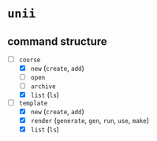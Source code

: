 # `unii`

## command structure

- [ ] `course`
  - [x] `new` (`create`, `add`)
  - [ ] `open`
  - [ ] `archive`
  - [x] `list` (`ls`)
- [ ] `template`
  - [x] `new` (`create`, `add`)
  - [x] `render` (`generate`, `gen`, `run`, `use`, `make`)
  - [x] `list` (`ls`)
